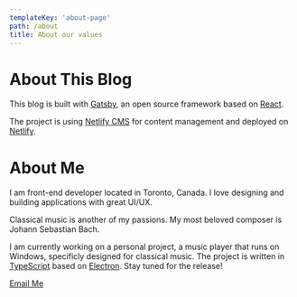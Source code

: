 ```yaml
---
templateKey: 'about-page'
path: /about
title: About our values
---
```


# About This Blog

This blog is built with [Gatsby](https://www.gatsbyjs.org/), an open source framework based on [React](https://reactjs.org/). 

The project is using [Netlify CMS](https://www.netlifycms.org/) for content management and deployed on [Netlify](https://www.netlify.com/).

# About Me

I am front-end developer located in Toronto, Canada. I love designing and building applications with great UI/UX.

Classical music is another of my passions. My most beloved composer is Johann Sebastian Bach.

I am currently working on a personal project, a music player that runs on Windows, specificly designed for classical music. The project is written in [TypeScript](https://www.typescriptlang.org/) based on [Electron](https://www.electronjs.org/). Stay tuned for the release!



[Email Me](mailto:jiayiliu.ca@gmail.com)
    








